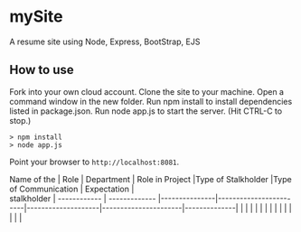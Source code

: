 # mySite

A resume site using Node, Express, BootStrap, EJS

## How to use

Fork into your own cloud account. 
Clone the site to your machine.
Open a command window in the new folder.
Run npm install to install dependencies listed in package.json.
Run node app.js to start the server.  (Hit CTRL-C to stop.)

```
> npm install
> node app.js
```

Point your browser to `http://localhost:8081`. 

Name of the  | Role          | Department    |  Role in Project       |Type of Stalkholder |Type of Communication | Expectation  |        
stalkholder  | 
------------ | ------------- |---------------|------------------------|--------------------|----------------------|--------------|
             |               |               |                        |                    |                      |              |
             |               |               |                        |                    |                      |              |
